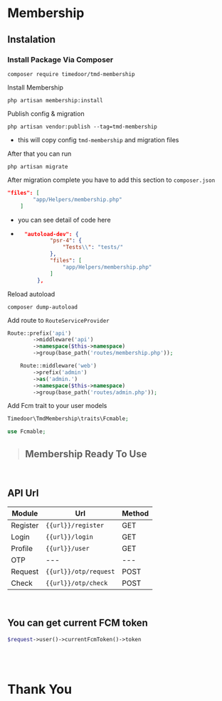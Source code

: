 # Membership

## Instalation 
### Install Package Via Composer
```
composer require timedoor/tmd-membership
```

Install Membership
```
php artisan membership:install
```
Publish config & migration
```
php artisan vendor:publish --tag=tmd-membership
```
- this will copy config `tmd-membership` and migration files


After that you can run 
```
php artisan migrate
```

After migration complete you have to add this section to `composer.json`
```json
"files": [
        "app/Helpers/membership.php"
    ]
```
- you can see detail of code here
- ```json
    "autoload-dev": {
            "psr-4": {
                "Tests\\": "tests/"
            },
            "files": [
                "app/Helpers/membership.php"
            ]
        },
    ```

Reload autoload
```
composer dump-autoload
```

Add route to `RouteServiceProvider`
```php
Route::prefix('api')
        ->middleware('api')
        ->namespace($this->namespace)
        ->group(base_path('routes/membership.php'));

    Route::middleware('web')
        ->prefix('admin')
        ->as('admin.')
        ->namespace($this->namespace)
        ->group(base_path('routes/admin.php'));
```
Add Fcm trait to your user models
```php
Timedoor\TmdMembership\traits\Fcmable;

use Fcmable;
```

>## Membership Ready To Use
<br />

## API Url
| Module | Url | Method |
| --- | --- | --- |
| Register | `{{url}}/register` | GET |
| Login | `{{url}}/login` | GET |
| Profile | `{{url}}/user` | GET |
| OTP | --- | --- |
| Request | `{{url}}/otp/request` | POST |
| Check | `{{url}}/otp/check` | POST |

<br />

## You can get current FCM token
```php
$request->user()->currentFcmToken()->token
```
<br />
<br />

# Thank You
